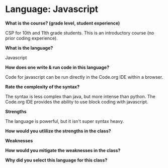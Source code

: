 # Language: Javascript
**What is the course? (grade level, student experience)**

CSP for 10th and 11th grade students. This is an introductory course (no prior coding experience).  

**What is the language?**

Javascript

**How does one write & run code in this language?**

Code for javascript can be run directly in the Code.org IDE within a browser.

**Rate the complexity of the syntax?**

The syntax is less complex than java, but more intense than python. The Code.org IDE provides the ability to use block coding with javascript.

**Strengths**

The language is powerful, but it isn't super syntax heavy.

**How would you utlilize the strengths in the class?**



**Weaknesses**

**How would you mitigate the weaknesses in the class?**

**Why did you select this language for this class?**
